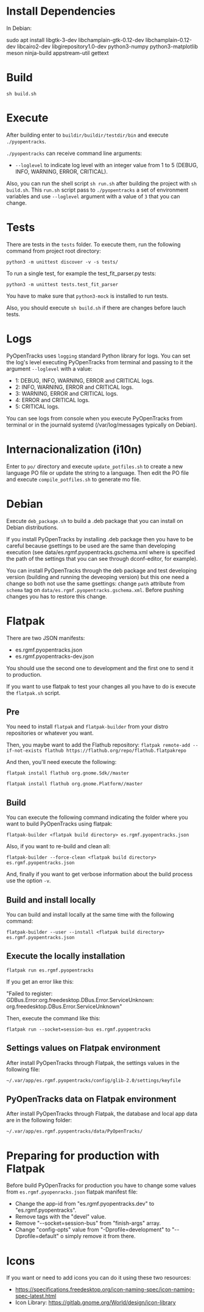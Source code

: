 # Install Dependencies
In Debian:

sudo apt install libgtk-3-dev libchamplain-gtk-0.12-dev libchamplain-0.12-dev libcairo2-dev libgirepository1.0-dev python3-numpy python3-matplotlib meson ninja-build appstream-util gettext

# Build
`sh build.sh`

# Execute
After building enter to `buildir/buildir/testdir/bin` and execute `./pyopentracks`.

`./pyopentracks` can receive command line arguments:
- `--loglevel` to indicate log level with an integer value from 1 to 5 (DEBUG, INFO, WARNING, ERROR, CRITICAL).

Also, you can run the shell script `sh run.sh` after building the project with `sh build.sh`. This `run.sh` script pass to `./pyopentracks` a set of environment variables and use `--loglevel` argument with a value of `3` that you can change.

# Tests
There are tests in the `tests` folder. To execute them, run the following command from project root directory:

`python3 -m unittest discover -v -s tests/`

To run a single test, for example the test_fit_parser.py tests:

`python3 -m unittest tests.test_fit_parser`

You have to make sure that `python3-mock` is installed to run tests.

Also, you should execute `sh build.sh` if there are changes before lauch tests.

# Logs
PyOpenTracks uses `logging` standard Python library for logs. You can set the log's level executing PyOpenTracks from terminal and passing to it the argument `--loglevel` with a value:
- 1: DEBUG, INFO, WARNING, ERROR and CRITICAL logs.
- 2: INFO, WARNING, ERROR and CRITICAL logs.
- 3: WARNING, ERROR and CRITICAL logs.
- 4: ERROR and CRITICAL logs.
- 5: CRITICAL logs.

You can see logs from console when you execute PyOpenTracks from terminal or in the journald systemd (/var/log/messages typically on Debian).

# Internacionalization (i10n)
Enter to `po/` directory and execute `update_potfiles.sh` to create a new language PO file or update the string to a language. Then edit the PO file and execute `compile_potfiles.sh` to generate mo file.

# Debian
Execute `deb_package.sh` to build a .deb package that you can install on Debian distributions.

If you install PyOpenTracks by installing .deb package then you have to be careful because gsettings to be used are the same than developing execution (see data/es.rgmf.pyopentracks.gschema.xml where is specified the path of the settings that you can see through dconf-editor, for example).

You can install PyOpenTracks through the deb package and test developing version (building and running the deveoping version) but this one need a change so both not use the same gsettings: change `path` attribute from `schema` tag on `data/es.rgmf.pyopentracks.gschema.xml`. Before pushing changes you has to restore this change.

# Flatpak
There are two JSON manifests:

- es.rgmf.pyopentracks.json
- es.rgmf.pyopentracks-dev.json

You should use the second one to development and the first one to send it to production.

If you want to use flatpak to test your changes all you have to do is execute the `flatpak.sh` script.

## Pre
You need to install `flatpak` and `flatpak-builder` from your distro repositories or whatever you want.

Then, you maybe want to add the Flathub repository:
`flatpak remote-add --if-not-exists flathub https://flathub.org/repo/flathub.flatpakrepo`

And then, you'll need execute the following:

`flatpak install flathub org.gnome.Sdk//master`

`flatpak install flathub org.gnome.Platform//master`


## Build
You can execute the following command indicating the folder where you want to build PyOpenTracks using flatpak:

`flatpak-builder <flatpak build directory> es.rgmf.pyopentracks.json`

Also, if you want to re-build and clean all:

`flatpak-builder --force-clean <flatpak build directory> es.rgmf.pyopentracks.json`

And, finally if you want to get verbose information about the build process use the option `-v`.

## Build and install locally
You can build and install locally at the same time with the following command:

`flatpak-builder --user --install <flatpak build directory> es.rgmf.pyopentracks.json`

## Execute the locally installation
`flatpak run es.rgmf.pyopentracks`

If you get an error like this: 

"Failed to register: GDBus.Error:org.freedesktop.DBus.Error.ServiceUnknown: org.freedesktop.DBus.Error.ServiceUnknown"

Then, execute the command like this:

`flatpak run --socket=session-bus es.rgmf.pyopentracks`

## Settings values on Flatpak environment
After install PyOpenTracks through Flatpak, the settings values in the following file:

`~/.var/app/es.rgmf.pyopentracks/config/glib-2.0/settings/keyfile`

## PyOpenTracks data on Flatpak environment
After install PyOpenTracks through Flatpak, the database and local app data are in the following folder:

`~/.var/app/es.rgmf.pyopentracks/data/PyOpenTracks/`

# Preparing for production with Flatpak
Before build PyOpenTracks for production you have to change some values from `es.rgmf.pyopenracks.json` flatpak manifest file:

- Change the app-id from "es.rgmf.pyopentracks.dev" to "es.rgmf.pyopentracks".
- Remove tags with the "devel" value.
- Remove "--socket=session-bus" from "finish-args" array.
- Change "config-opts" value from "-Dprofile=development" to "--Dprofile=default" o simply remove it from there.

# Icons
If you want or need to add icons you can do it using these two resources:
- https://specifications.freedesktop.org/icon-naming-spec/icon-naming-spec-latest.html
- Icon Library: https://gitlab.gnome.org/World/design/icon-library

